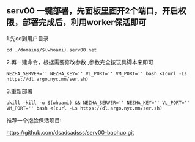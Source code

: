 ## serv00 一键部署，先面板里面开2个端口，开启权限，部署完成后，利用worker保活即可

1.先cd到用户目录
```
cd ./domains/$(whoami).serv00.net
```
2.再一建命令，根据需要修改参数
,参数完全按玩具脚本来即可
```
NEZHA_SERVER='' NEZHA_KEY='' VL_PORT='' VM_PORT='' bash <(curl -Ls https://dl.argo.nyc.mn/ser.sh)
```
3.重新部署
```
pkill -kill -u $(whoami) && NEZHA_SERVER='' NEZHA_KEY='' VL_PORT='' VM_PORT='' bash <(curl -Ls https://dl.argo.nyc.mn/ser.sh)
```

推荐一个抱脸保活项目:

https://github.com/dsadsadsss/serv00-baohuo.git

